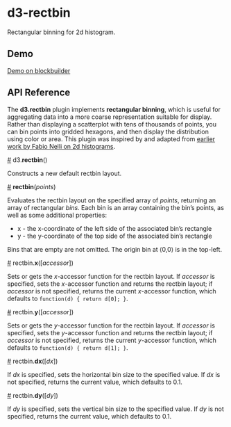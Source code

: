 # d3-rectbin

Rectangular binning for 2d histogram.
 

## Demo

[Demo on blockbuilder](http://blockbuilder.org/fabid/a1a7d04bdd34c2096eaf)

## API Reference

The **d3.rectbin** plugin implements **rectangular binning**, which is useful for aggregating data into a more coarse representation suitable for display. Rather than displaying a scatterplot with tens of thousands of points, you can bin points into gridded hexagons, and then display the distribution using color or area. This plugin was inspired by and adapted from [earlier work by Fabio Nelli on 2d histograms](http://www.meccanismocomplesso.org/en/d3-histogram-2d-rectangular-binning/).

<a name="rectbin" href="#rectbin">#</a> d3.<b>rectbin</b>()

Constructs a new default rectbin layout.

<a name="rectbin" href="#_rectbin">#</a> <b>rectbin</b>(<i>points</i>)

Evaluates the rectbin layout on the specified array of *points*, returning an array of rectangular *bins*. Each bin is an array containing the bin’s points, as well as some additional properties:

* x - the x-coordinate of the left side of the associated bin’s rectangle
* y - the y-coordinate of the top side of the associated bin’s rectangle

Bins that are empty are not omitted. The origin bin at ⟨0,0⟩ is in the top-left.



<a name="x" href="#x">#</a> rectbin.<b>x</b>([<i>accessor</i>])

Sets or gets the *x*-accessor function for the rectbin layout. If *accessor* is specified, sets the *x*-accessor function and returns the rectbin layout; if *accessor* is not specified, returns the current *x*-accessor function, which defaults to `function(d) { return d[0]; }`.

<a name="y" href="#y">#</a> rectbin.<b>y</b>([<i>accessor</i>])

Sets or gets the *y*-accessor function for the rectbin layout. If *accessor* is specified, sets the *y*-accessor function and returns the rectbin layout; if *accessor* is not specified, returns the current *y*-accessor function, which defaults to `function(d) { return d[1]; }`.

<a href="dx" href="#dx">#</a> rectbin.<b>dx</b>([<i>dx</i>])

If *dx* is specified, sets the horizontal bin size to the specified value. If *dx* is not specified, returns the current value, which defaults to 0.1.

<a href="dy" href="#dy">#</a> rectbin.<b>dy</b>([<i>dy</i>])

If *dy* is specified, sets the vertical bin size to the specified value. If *dy* is not specified, returns the current value, which defaults to 0.1.
